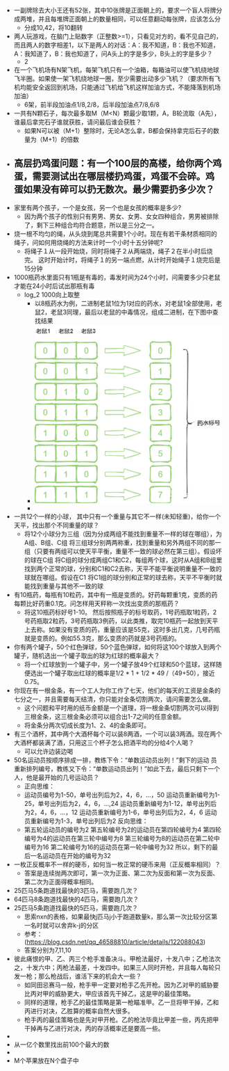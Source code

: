 - 一副牌除去大小王还有52张，其中10张牌是正面朝上的，要求一个盲人将牌分成两堆，并且每堆牌正面朝上的数量相同，可以任意翻动每张牌，应该怎么分
	- 分成10,42，将10翻转
- 两人玩游戏，在脑门上贴数字（正整数>=1），只看见对方的，看不见自己的，而且两人的数字相差1，以下是两人的对话：A：我不知道，B：我也不知道，A：我知道了，B：我也知道了，问A头上的字是多少，B头上的字是多少？
	- 2
- 在一个飞机场有N架飞机，每架飞机只有一个油箱，每箱油可以使飞机绕地球飞半圈。如果使一架飞机绕地球一圈，至少需要出动多少飞机？（要求所有飞机均能安全返回到机场，只能通过飞机给飞机这样加油方式，不能降落到机场加油）
	- 6架，前半段加油点1/8,2/8，后半段加油点7/8,6/8
- 一共有N颗石子，每次最多取M（M<N）颗最少取1颗，A，B轮流取（A先），谁最后拿完石子谁就获胜，请问最后谁会获胜？
	- 如果N可以被（M+1）整除时，无论A怎么拿，B都会保持拿完后石子的数量为（M+1）的倍数
- 高层扔鸡蛋问题：有一个100层的高楼，给你两个鸡蛋，需要测试出在哪层楼扔鸡蛋，鸡蛋不会碎。鸡蛋如果没有碎可以扔无数次。最少需要扔多少次？
	-
- 家里有两个孩子，一个是女孩，另一个也是女孩的概率是多少?
	- 因为两个孩子的性别只有男男、男女、女男、女女四种组合，男男被排除了，剩下三种组合均符合题意，所以是三分之一。
- 烧一根不均匀的绳，从头烧到尾总共需要1个小时。现在有若干条材质相同的绳子，问如何用烧绳的方法来计时一个小时十五分钟呢?
	- 将绳子１从一段开始烧，同时将绳子２从两端烧，绳子２在半小时后烧完。
	  这时开始计时，将绳子１的另一端点燃，从计时开始绳子１烧完后是15分钟
- 1000瓶药水里面只有1瓶是有毒的，毒发时间为24个小时，问需要多少只老鼠才能在24小时后试出那瓶有毒
	- log_2 1000向上取整
		- 以8瓶药水为例，二进制老鼠1位为1对应的药水，对老鼠1全部使用，老鼠2，老鼠3同理，最后以老鼠的中毒情况，组成二进制，在下图中查找结果
		- ![场景题_1.png](../assets/场景题_1_1676954771801_0.png)
		-
- 一共12个一样的小球， 其中只有一个重量与其它不一样(未知轻重)，给你一个天平，找出那个不同重量的球？
	- 将12个小球分为三组（因为分成两组不能找到重量不一样的球在哪组），为A组、B组、C组
	  将三组球分别两两称重，找到重量和另外两组不同的那一组（只要有两组可以使天平平衡，重量不一致的球必然在第三组）。假设坏的球在C组
	  将C组的球分成两组C1和C2，每组两个球，这时从A组和B组里找到两个正常的球，分别和C1和C2去称，天平不能平衡说明重量不一致的球就在哪组。假设在C1
	  将C1组的球分别和正常的球去称，天平不平衡时就能找到重量与其他不一致的球
- 有10瓶药，每瓶有10粒药，其中有一瓶是变质的。好药每颗重1克，变质的药每颗比好药重0.1克。问怎样用天秤称一次找出变质的那瓶药？
	- 将这10瓶药标好号1-10。
	  然后按照瓶子的标号取药，1号药瓶取1粒药，2号药瓶取2粒药，3号药瓶取3例药，以此类推，取完10瓶药一起放到天平上去称。如果没有变质的药，重量应该是55克，这时多出几克，几号药瓶就是变质的。例如55.3克，那么变质的药就是3号药瓶的。
- 你有两个罐子，50个红色弹球，50个蓝色弹球，如何将这100个球放入到两个罐子，随机选出一个罐子取出的球为红球的概率最大？
	- 将一个红球放到一个罐子中，另一个罐子放49个红球和50个蓝球，这样随便选出一个罐子取出红球的概率是1/2 * 1 + 1/2 * 49 /（49+50），接近0.75。
- 你现在有一根金条，有一个工人为你工作了七天，他们的每天的工资是金条的七分之一，并且需要每天结清，你只能对金条切割两次，请问需要怎么做。
	- 这个问题和平时用的纸币金额是一个道理，将一根金条切割两次可以得到三根金条，这三根金条必须可以组合出1-7之间的任意金额。
	- 将金条分两次切成长度为1、2、4的金条即可。
- 有三个酒杯，其中两个大酒杯每个可以装8两酒，一个可以装3两酒。现在两个大酒杯都装满了酒，只用这三个杯子怎么把酒平均的分给4个人喝？
	- 可以允许边装边喝
- 50名运动员按顺序排成一排，教练下令：“单数运动员出列！”剩下的运动 员重新排列编号，教练又下令：“单数运动员出列！”如此下去，最后只剩下一个人，他是最开始的几号运动员？
	- 正向思维：
	- 运动员编号为1-50，单号出列后为2，4，6，…，50
	  运动员重新编号为1-25，单号出列后为2，4，6，…,24
	  运动员重新编号为1-12，单号出列后为2，4，6，…，12
	  运动员重新编号为1-6，单号出列后为2，4，6
	  运动员重新编号为1-3，单号出列后为2
	  反向思维：
	- 第五轮运动员的编号为2
	  第五轮编号为2的运动员在第四轮编号为4
	  第四轮编号为4的运动员在第三轮中编号为8
	  第三轮编号为8的运动员在第二轮中编号为16
	  第二轮编号为16的运动员在第一轮中编号为32
	  所以，剩下的最后一名运动员在开始的编号为32
- 一枚正反概率不一样的硬币，如何当一枚正常的硬币来用（正反概率相同）？
	- 答案是连续抛两次即可，第一次为正面、第二次为反面和第一次为反面、第二次为正面得概率相同。
- 25匹马5条跑道找最快的3匹马，需要跑几次？
- 64匹马8条跑道找最快的4匹马，需要跑几次？
- 25匹马5条跑道找最快的5匹马，需要跑几次？
	- 思索nxn的表格，如果最快j匹马j小于跑道数量k，那么第一次比较分区第一名时就可以舍弃k-j的分区
	- 参考：(https://blog.csdn.net/qq_46588810/article/details/122088043)
	- 答案分别为7,11,10
- 彼此痛恨的甲、乙、丙三个枪手准备决斗。甲枪法最好，十发八中；乙枪法次之，十发六中；丙枪法最差，十发四中。如果三人同时开枪，并且每人每轮只发一枪；那么枪战后，谁活下来的机会大一些？
	- 如同田忌赛马一般，枪手甲一定要对枪手乙先开枪。因为乙对甲的威胁要比丙对甲的威胁更大，甲应该首先干掉乙，这是甲的最佳策略。
	- 同样的道理，枪手乙的最佳策略是第一枪瞄准甲。乙一旦将甲干掉，乙和丙进行对决，乙胜算的概率自然大很多。
	- 枪手丙的最佳策略也是先对甲开枪。乙的枪法毕竟比甲差一些，丙先把甲干掉再与乙进行对决，丙的存活概率还是要高一些。
-
- 从一亿个数里找出前100个最大的数
-
- M个苹果放在N个盘子中